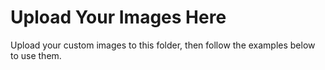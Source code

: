 # Upload Your Images Here

Upload your custom images to this folder, then follow the examples below to use them.